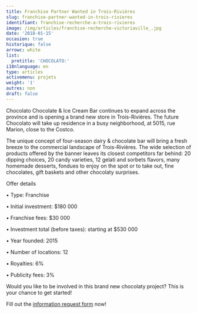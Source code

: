 ```yaml
---
title: Franchise Partner Wanted in Trois-Rivières
slug: franchise-partner-wanted-in-trois-rivieres
identifiant: franchise-recherche-a-trois-rivieres
image: /img/articles/franchise-recherche-victoriaville_.jpg
date: '2018-01-15'
occasion: true
historique: false
arrowc: white
list:
  pretitle: 'CHOCOLATO:'
i18nlanguage: en
type: articles
activemenu: projets
weight: '1'
autres: non
draft: false
---
```

Chocolato Chocolate & Ice Cream Bar continues to expand across the province and is opening a brand new store in Trois-Rivières. The future Chocolato will take up residence in a busy neighborhood, at 5015, rue Marion, close to the Costco.

 The unique concept of four-season dairy & chocolate bar will bring a fresh breeze to the commercial landscape of Trois-Rivières. The wide selection of products offered by the banner leaves its closest competitors far behind: 20 dipping choices, 20 candy varieties, 12 gelati and sorbets flavors, many homemade desserts, fondues to enjoy on the spot or to take out, fine chocolates, gift baskets and other chocolaty surprises.

Offer details

•	Type: Franchise

•	Initial investment: $180 000

•	Franchise fees: $30 000

•	Investment total (before taxes): starting at $530 000

•	Year founded: 2015

•	Number of locations: 12

•	Royalties: 6%

•	Publicity fees: 3%

Would you like to be involved in this brand new chocolaty project? This is your chance to get started! 

Fill out the [information request form](https://www.groupeblanchette.com/en/become-a-franchisee/) now!
